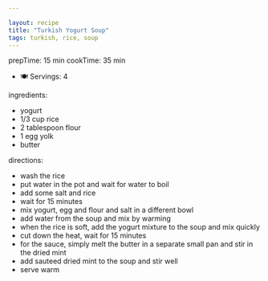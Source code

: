```yaml
---

layout: recipe
title: "Turkish Yogurt Soup"
tags: turkish, rice, soup
---
```


prepTime: 15 min
cookTime: 35 min
- 🍽️ Servings: 4

ingredients:
- yogurt
- 1/3 cup rice
- 2 tablespoon flour
- 1 egg yolk
- butter

directions:
- wash the rice
- put water in the pot and wait for water to boil
- add some salt and rice
- wait for 15 minutes
- mix yogurt, egg and flour and salt in a different bowl
- add water from the soup and mix by warming
- when the rice is soft, add the yogurt mixture to the soup and mix quickly
- cut down the heat, wait for 15 minutes
- for the sauce, simply melt the butter in a separate small pan and stir in the dried mint
- add sauteed dried mint to the soup and stir well
- serve warm
